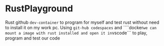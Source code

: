 # RustPlayground

Rust github ```dev-container``` to program for myself and test rust without need to install it on my work pc. Using ```git-hub codespaces``` and ````docker``` we can mount a image with rust installed and open it in ```vscode``` to play, program and test our code
